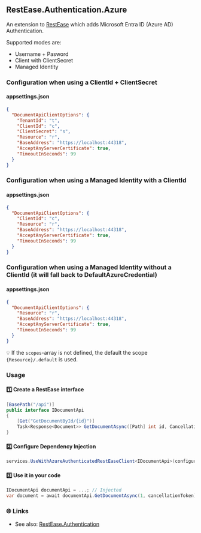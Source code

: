 ## RestEase.Authentication.Azure
An extension to [RestEase](https://github.com/canton7/RestEase) which adds Microsoft Entra ID (Azure AD) Authentication.

Supported modes are:
- Username + Pasword
- Client with ClientSecret
- Managed Identity

### Configuration when using a ClientId + ClientSecret
#### appsettings.json
``` json
{
  "DocumentApiClientOptions": {
    "TenantId": "t",
    "ClientId": "c",
    "ClientSecret": "s",
    "Resource": "r",
    "BaseAddress": "https://localhost:44318",
    "AcceptAnyServerCertificate": true,
    "TimeoutInSeconds": 99
  }
}
```

### Configuration when using a Managed Identity with a ClientId
#### appsettings.json
``` json
{
  "DocumentApiClientOptions": {
    "ClientId": "c",
    "Resource": "r",
    "BaseAddress": "https://localhost:44318",
    "AcceptAnyServerCertificate": true,
    "TimeoutInSeconds": 99
  }
}
```

### Configuration when using a Managed Identity without a ClientId (it will fall back to DefaultAzureCredential)
#### appsettings.json
``` json
{
  "DocumentApiClientOptions": {
    "Resource": "r",
    "BaseAddress": "https://localhost:44318",
    "AcceptAnyServerCertificate": true,
    "TimeoutInSeconds": 99
  }
}
```

:bulb: If the `scopes`-array is not defined, the default the scope `{Resource}/.default` is used.

### Usage
#### :one: Create a RestEase interface
``` csharp
[BasePath("/api")]
public interface IDocumentApi
{
    [Get("GetDocumentById/{id}")]
    Task<Response<Document>> GetDocumentAsync([Path] int id, CancellationToken cancellationToken = default);
}
```

#### :two: Configure Dependency Injection

``` csharp
services.UseWithAzureAuthenticatedRestEaseClient<IDocumentApi>(configuration.GetSection("DocumentApiClientOptions"));
```

#### :three: Use it in your code
``` csharp
IDocumentApi documentApi = ...; // Injected
var document = await documentApi.GetDocumentAsync(1, cancellationToken);
```

### 🌐 Links
- See also: [RestEase.Authentication](https://github.com/StefH/RestEase.Authentication)